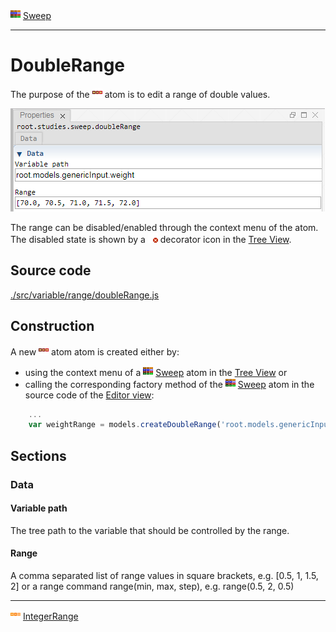 ![](../../../../icons/sweep.png) [Sweep](../../study/sweep/sweep.md)

----

# DoubleRange
	
The purpose of the ![](../../../../icons/doubleRange.png) atom is to edit a range of double values. 
		
![](../../../images/double_range.png)

The range can be disabled/enabled through the context menu of the atom. The disabled state is shown by a ![](../../../../icons/disabled.png) decorator icon in the [Tree View](../../../views/treeView.md).
		
## Source code

[./src/variable/range/doubleRange.js](../../../../src/variable/range/doubleRange.js)

## Construction
		
A new ![](../../../../icons/doubleRange.png) atom atom is created either by: 

* using the context menu of a ![](../../../../icons/sweep.png) [Sweep](../../study/sweep/sweep.md) atom in the [Tree View](../../../views/treeView.md) or
* calling the corresponding factory method of the ![](../../../../icons/sweep.png) [Sweep](../../study/sweep/sweep.md) atom in the source code of the [Editor view](../../../views/editorView.md):

```javascript
    ...
    var weightRange = models.createDoubleRange('root.models.genericInput.weight',[70.0, 70.5, 71.0, 71.5, 72.0]);	     
```						
		
## Sections

### Data

#### Variable path

The tree path to the variable that should be controlled by the range.

#### Range

A comma separated list of range values in square brackets, e.g. [0.5, 1, 1.5, 2] or a range command range(min, max, step), e.g. range(0.5, 2, 0.5)

----

![](../../../../icons/integerRange.png) [IntegerRange](./integerRange.md) 

